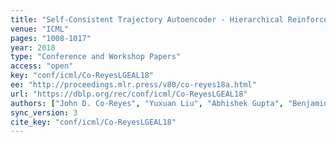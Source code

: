 ```yaml
---
title: "Self-Consistent Trajectory Autoencoder - Hierarchical Reinforcement Learning with Trajectory Embeddings."
venue: "ICML"
pages: "1008-1017"
year: 2018
type: "Conference and Workshop Papers"
access: "open"
key: "conf/icml/Co-ReyesLGEAL18"
ee: "http://proceedings.mlr.press/v80/co-reyes18a.html"
url: "https://dblp.org/rec/conf/icml/Co-ReyesLGEAL18"
authors: ["John D. Co-Reyes", "Yuxuan Liu", "Abhishek Gupta", "Benjamin Eysenbach", "Pieter Abbeel", "Sergey Levine"]
sync_version: 3
cite_key: "conf/icml/Co-ReyesLGEAL18"
---
```


